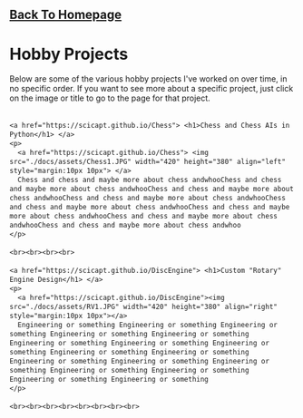 <html>
<body>

  <h2>
    <a href="https://scicapt.github.io/"> Back To Homepage </a>
  </h2>
  
  <div>
    <h1>Hobby Projects</h1>
    <p>
      Below are some of the various hobby projects I've worked on over time, in no specific order. If you want to see more about a specific project, just click on the image or title to go to the page for that project.
      <br><br>
    </p>
    
    <a href="https://scicapt.github.io/Chess"> <h1>Chess and Chess AIs in Python</h1> </a>
    <p>
      <a href="https://scicapt.github.io/Chess"> <img src="./docs/assets/Chess1.JPG" width="420" height="380" align="left" style="margin:10px 10px"> </a>
      Chess and chess and maybe more about chess andwhooChess and chess and maybe more about chess andwhooChess and chess and maybe more about chess andwhooChess and chess and maybe more about chess andwhooChess and chess and maybe more about chess andwhooChess and chess and maybe more about chess andwhooChess and chess and maybe more about chess andwhooChess and chess and maybe more about chess andwhoo
    </p>
    
    <br><br><br><br>
    
    <a href="https://scicapt.github.io/DiscEngine"> <h1>Custom "Rotary" Engine Design</h1> </a>
    <p>
      <a href="https://scicapt.github.io/DiscEngine"><img src="./docs/assets/RV1.JPG" width="420" height="380" align="right" style="margin:10px 10px"></a>
      Engineering or something Engineering or something Engineering or something Engineering or something Engineering or something Engineering or something Engineering or something Engineering or something Engineering or something Engineering or something Engineering or something Engineering or something Engineering or something Engineering or something Engineering or something Engineering or something Engineering or something 
    </p>
    
    <br><br><br><br><br><br><br><br>

